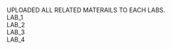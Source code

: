 
UPLOADED ALL RELATED MATERAILS TO EACH LABS. </br>
LAB_1  </br>
LAB_2  </br>
LAB_3  </br>
LAB_4  </br>

